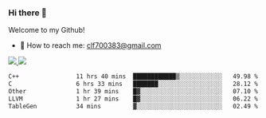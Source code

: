 ### Hi there 👋

<!--
**clingfei/clingfei** is a ✨ _special_ ✨ repository because its `README.md` (this file) appears on your GitHub profile.

Here are some ideas to get you started:

- 🔭 I’m currently working on ...
- 🌱 I’m currently learning ...
- 👯 I’m looking to collaborate on ...
- 🤔 I’m looking for help with ...
- 💬 Ask me about ...
- 📫 How to reach me: ...
- 😄 Pronouns: ...
- ⚡ Fun fact: ...
-->
Welcome to my Github!
- 📧 How to reach me: clf700383@gmail.com

<a href="https://github.com/anuraghazra/github-readme-stats">
  <img src="https://github-readme-stats.vercel.app/api?username=clingfei&count_private=true&show_icons=true&include_all_commits=true&line_height=21&hide_border=true&repo=github-readme-stats" />
</a>
<a href="https://github.com/anuraghazra/convoychat">
  <img src="https://github-readme-stats.vercel.app/api/top-langs/?username=clingfei&hide=Tcl,Perl,Makefile,CSS,HTML,Yacc,Lex,Verilog&langs_count=6&layout=compact&hide_border=true&repo=convoychat" />
</a>

<!--START_SECTION:waka-->

```txt
C++                11 hrs 40 mins  ████████████▒░░░░░░░░░░░░   49.98 %
C                  6 hrs 33 mins   ███████░░░░░░░░░░░░░░░░░░   28.12 %
Other              1 hr 39 mins    █▓░░░░░░░░░░░░░░░░░░░░░░░   07.10 %
LLVM               1 hr 27 mins    █▓░░░░░░░░░░░░░░░░░░░░░░░   06.22 %
TableGen           34 mins         ▓░░░░░░░░░░░░░░░░░░░░░░░░   02.49 %
```

<!--END_SECTION:waka-->

